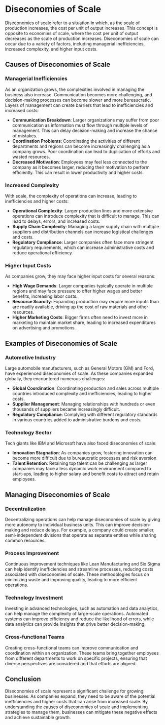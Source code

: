 # Diseconomies of Scale

Diseconomies of scale refer to a situation in which, as the scale of production increases, the cost per unit of output increases. This concept is opposite to economies of scale, where the cost per unit of output decreases as the scale of production increases. Diseconomies of scale can occur due to a variety of factors, including managerial inefficiencies, increased complexity, and higher input costs.

## Causes of Diseconomies of Scale

### Managerial Inefficiencies
As an organization grows, the complexities involved in managing the business also increase. Communication becomes more challenging, and decision-making processes can become slower and more bureaucratic. Layers of management can create barriers that lead to inefficiencies and increased costs:

- **Communication Breakdown**: Larger organizations may suffer from poor communication as information must flow through multiple levels of management. This can delay decision-making and increase the chance of mistakes.
- **Coordination Problems**: Coordinating the activities of different departments and regions can become increasingly challenging as a company grows. Poor coordination can lead to duplication of efforts and wasted resources.
- **Decreased Motivation**: Employees may feel less connected to the company as it becomes larger, reducing their motivation to perform efficiently. This can result in lower productivity and higher costs.

### Increased Complexity
With scale, the complexity of operations can increase, leading to inefficiencies and higher costs:

- **Operational Complexity**: Larger production lines and more extensive operations can introduce complexity that is difficult to manage. This can lead to delays, errors, and increased costs.
- **Supply Chain Complexity**: Managing a larger supply chain with multiple suppliers and distribution channels can increase logistical challenges and costs.
- **Regulatory Compliance**: Larger companies often face more stringent regulatory requirements, which can increase administrative costs and reduce operational efficiency.

### Higher Input Costs
As companies grow, they may face higher input costs for several reasons:

- **High Wage Demands**: Larger companies typically operate in multiple regions and may face pressure to offer higher wages and better benefits, increasing labor costs.
- **Resource Scarcity**: Expanding production may require more inputs than are readily available, driving up the cost of raw materials and other resources.
- **Higher Marketing Costs**: Bigger firms often need to invest more in marketing to maintain market share, leading to increased expenditures on advertising and promotions.

## Examples of Diseconomies of Scale

### Automotive Industry
Large automobile manufacturers, such as General Motors (GM) and Ford, have experienced diseconomies of scale. As these companies expanded globally, they encountered numerous challenges:

- **Global Coordination**: Coordinating production and sales across multiple countries introduced complexity and inefficiencies, leading to higher costs.
- **Supplier Management**: Managing relationships with hundreds or even thousands of suppliers became increasingly difficult.
- **Regulatory Compliance**: Complying with different regulatory standards in various countries added to administrative burdens and costs.

### Technology Sector
Tech giants like IBM and Microsoft have also faced diseconomies of scale:

- **Innovation Stagnation**: As companies grow, fostering innovation can become more difficult due to bureaucratic processes and risk aversion.
- **Talent Retention**: Retaining top talent can be challenging as larger companies may face a less dynamic work environment compared to start-ups, leading to higher salary and benefit costs to attract and retain employees.

## Managing Diseconomies of Scale

### Decentralization
Decentralizing operations can help manage diseconomies of scale by giving more autonomy to individual business units. This can improve decision-making and reduce delays. For example, a company could create smaller, semi-independent divisions that operate as separate entities while sharing common resources.

### Process Improvement
Continuous improvement techniques like Lean Manufacturing and Six Sigma can help identify inefficiencies and streamline processes, reducing costs associated with diseconomies of scale. These methodologies focus on minimizing waste and improving quality, leading to more efficient operations.

### Technology Investment
Investing in advanced technologies, such as automation and data analytics, can help manage the complexity of large-scale operations. Automated systems can improve efficiency and reduce the likelihood of errors, while data analytics can provide insights that drive better decision-making.

### Cross-functional Teams
Creating cross-functional teams can improve communication and coordination within an organization. These teams bring together employees from different departments to work on specific projects, ensuring that diverse perspectives are considered and that efforts are aligned.

## Conclusion

Diseconomies of scale represent a significant challenge for growing businesses. As companies expand, they need to be aware of the potential inefficiencies and higher costs that can arise from increased scale. By understanding the causes of diseconomies of scale and implementing strategies to manage them, businesses can mitigate these negative effects and achieve sustainable growth.